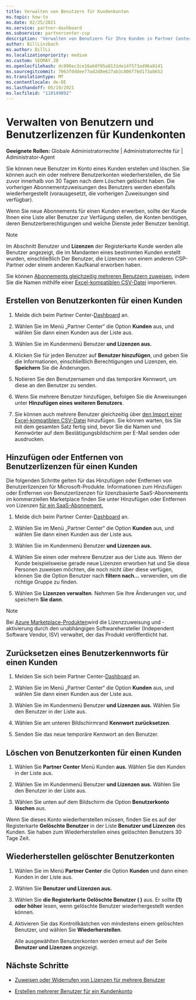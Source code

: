 ```yaml
---
title: Verwalten von Benutzern für Kundenkonten
ms.topic: how-to
ms.date: 02/25/2021
ms.service: partner-dashboard
ms.subservice: partnercenter-csp
description: 'Verwalten von Benutzern für Ihre Kunden in Partner Center: Erstellen Von Benutzerkonten, Hinzufügen oder Entfernen von Benutzerlizenzen, Zurücksetzen von Kennwörtern und Löschen oder Wiederherstellen von Benutzerkonten.'
author: BillLinzbach
ms.author: BillLi
ms.localizationpriority: medium
ms.custom: SEOMAY.20
ms.openlocfilehash: dc896ec3ce16ab0f05a8131de14f573ad96a8141
ms.sourcegitcommit: 7063fdddee77ad2d8e627ab3c806f76d173ab652
ms.translationtype: MT
ms.contentlocale: de-DE
ms.lasthandoff: 05/19/2021
ms.locfileid: "110149892"
---
```

# <a name="manage-users-and-user-licenses-for-customer-accounts"></a>Verwalten von Benutzern und Benutzerlizenzen für Kundenkonten 

**Geeignete Rollen:** Globale Administratorrechte | Administratorrechte für | Administrator-Agent


Sie können neue Benutzer im Konto eines Kunden erstellen und löschen. Sie können auch ein oder mehrere Benutzerkonten wiederherstellen, die Sie zuvor innerhalb von 30 Tagen nach dem Löschen gelöscht haben. Die vorherigen Abonnementzuweisungen des Benutzers werden ebenfalls wiederhergestellt (vorausgesetzt, die vorherigen Zuweisungen sind verfügbar).

Wenn Sie neue Abonnements für einen Kunden erwerben, sollte der Kunde Ihnen eine Liste aller Benutzer zur Verfügung stellen, die Konten benötigen, deren Benutzerberechtigungen und welche Dienste jeder Benutzer benötigt.  

>[!NOTE]
>Im Abschnitt Benutzer  und **Lizenzen** der Registerkarte Kunde werden alle Benutzer angezeigt, die im Mandanten eines bestimmten Kunden erstellt wurden, einschließlich Der Benutzer, die Lizenzen von einem anderen CSP-Partner oder einem anderen Kaufkanal erworben haben.

Sie können [Abonnements gleichzeitig mehreren Benutzern zuweisen](bulk-license-provisioning-for-multiple-users.md), indem Sie die Namen mithilfe einer [Excel-kompatiblen CSV-Datei](adding-multiple-users-to-a-customer-account.md) importieren.

<a href="" id="createuseraccounts"></a>

## <a name="create-user-accounts-for-a-customer"></a>Erstellen von Benutzerkonten für einen Kunden

1. Melde dich beim Partner Center-[Dashboard](https://partner.microsoft.com/dashboard) an.

2. Wählen Sie im Menü „Partner Center“ die Option **Kunden** aus, und wählen Sie dann einen Kunden aus der Liste aus.

3. Wählen Sie im Kundenmenü Benutzer **und Lizenzen aus.**

4. Klicken Sie für jeden Benutzer auf **Benutzer hinzufügen**, und geben Sie die Informationen, einschließlich Berechtigungen und Lizenzen, ein. **Speichern** Sie die Änderungen.

5. Notieren Sie den Benutzernamen und das temporäre Kennwort, um diese an den Benutzer zu senden.

6. Wenn Sie mehrere Benutzer hinzufügen, befolgen Sie die Anweisungen unter **Hinzufügen eines weiteren Benutzers**.

7. Sie können auch mehrere Benutzer gleichzeitig über [den Import einer Excel-kompatiblen CSV-Datei](adding-multiple-users-to-a-customer-account.md) hinzufügen. Sie können warten, bis Sie mit dem gesamten Satz fertig sind, bevor Sie die Namen und Kennwörter auf dem Bestätigungsbildschirm per E-Mail senden oder ausdrucken.

<a href="" id="userlicensing"></a>

## <a name="add-or-remove-user-licenses-for-a-customer"></a>Hinzufügen oder Entfernen von Benutzerlizenzen für einen Kunden

Die folgenden Schritte gelten für das Hinzufügen oder Entfernen von Benutzerlizenzen für Microsoft-Produkte. Informationen zum Hinzufügen oder Entfernen von Benutzerlizenzen für lizenzbasierte SaaS-Abonnements im kommerziellen Marketplace finden Sie unter Hinzufügen oder Entfernen von Lizenzen [für ein SaaS-Abonnement.](csp-commercial-marketplace-manage.md#add-or-remove-licenses-for-a-saas-subscription)

1. Melde dich beim Partner Center-[Dashboard](https://partner.microsoft.com/dashboard) an.

2. Wählen Sie im Menü „Partner Center“ die Option **Kunden** aus, und wählen Sie dann einen Kunden aus der Liste aus.

3. Wählen Sie im Kundenmenü Benutzer **und Lizenzen aus.**

4. Wählen Sie einen oder mehrere Benutzer aus der Liste aus. Wenn der Kunde beispielsweise gerade neue Lizenzen erworben hat und Sie diese Personen zuweisen möchten, die noch nicht über diese verfügen, können Sie die Option Benutzer nach **filtern nach...** verwenden, um die richtige Gruppe zu finden.

5. Wählen Sie **Lizenzen verwalten**. Nehmen Sie Ihre Änderungen vor, und speichern **Sie dann**.

> [!NOTE]
> Bei [Azure Marketplace-Produkten](csp-commercial-marketplace-manage.md#assign-licenses-and-activate-a-subscription-on-behalf-of-a-customer)wird die Lizenzzuweisung und -aktivierung durch den unabhängigen Softwarehersteller (Independent Software Vendor, ISV) verwaltet, der das Produkt veröffentlicht hat.

<a href="" id="resetpassword"></a>

## <a name="reset-a-users-password-for-a-customer"></a>Zurücksetzen eines Benutzerkennworts für einen Kunden

1. Melden Sie sich beim Partner Center-[Dashboard](https://partner.microsoft.com/dashboard) an.

2. Wählen Sie im Menü „Partner Center“ die Option **Kunden** aus, und wählen Sie dann einen Kunden aus der Liste aus.

3. Wählen Sie im Kundenmenü Benutzer **und Lizenzen aus.** Wählen Sie den Benutzer in der Liste aus.

4. Wählen Sie am unteren Bildschirmrand **Kennwort zurücksetzen**. 

5. Senden Sie das neue temporäre Kennwort an den Benutzer.

<a href="" id="deleteuseraccounts"></a>

## <a name="delete-user-accounts-for-a-customer"></a>Löschen von Benutzerkonten für einen Kunden

1. Wählen Sie **Partner Center** Menü Kunden **aus.** Wählen Sie den Kunden in der Liste aus.

2. Wählen Sie im Kundenmenü Benutzer **und Lizenzen aus.** Wählen Sie den Benutzer in der Liste aus.

3. Wählen Sie unten auf dem Bildschirm die Option **Benutzerkonto löschen** aus.

Wenn Sie dieses Konto wiederherstellen müssen, finden Sie es auf der Registerkarte **Gelöschte Benutzer** in der Liste **Benutzer und Lizenzen** des Kunden. Sie haben zum Wiederherstellen eines gelöschten Benutzers 30 Tage Zeit.

<a href="" id="restoreuseraccounts"></a>

## <a name="restore-deleted-user-accounts"></a>Wiederherstellen gelöschter Benutzerkonten

1. Wählen Sie im Menü **Partner Center** die Option **Kunden** und dann einen Kunden in der Liste aus.

2. Wählen Sie **Benutzer und Lizenzen aus.**

3. Wählen Sie **die Registerkarte Gelöschte Benutzer ( )** aus. Er sollte **(1) oder höher** lesen, wenn gelöschte Benutzer wiederhergestellt werden können.

4. Aktivieren Sie das Kontrollkästchen von mindestens einem gelöschten Benutzer, und wählen Sie **Wiederherstellen**.

    Alle ausgewählten Benutzerkonten werden erneut auf der Seite **Benutzer und Lizenzen** angezeigt.

## <a name="next-steps"></a>Nächste Schritte

- [Zuweisen oder Widerrufen von Lizenzen für mehrere Benutzer](bulk-license-provisioning-for-multiple-users.md)

- [Erstellen mehrerer Benutzer für ein Kundenkonto](adding-multiple-users-to-a-customer-account.md)